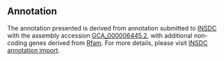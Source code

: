 

Annotation
----------

The annotation presented is derived from annotation submitted to
[INSDC](http://www.insdc.org) with the assembly accession
[GCA\_000006445.2](http://www.ebi.ac.uk/ena/data/view/GCA_000006445.2),
with additional non-coding genes derived from
[Rfam](http://rfam.xfam.org/). For more details, please visit [INSDC
annotation
import](http://ensemblgenomes.org/info/data/insdc_annotation).
